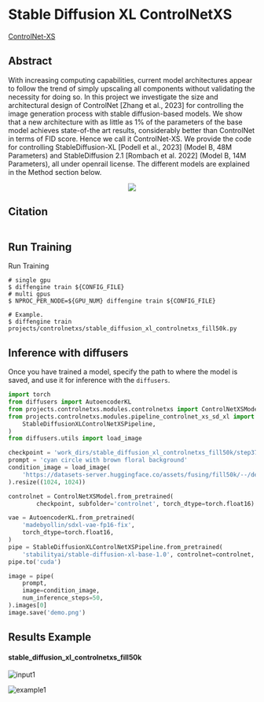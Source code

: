 # Stable Diffusion XL ControlNetXS

[ControlNet-XS](https://vislearn.github.io/ControlNet-XS/)

## Abstract

With increasing computing capabilities, current model architectures appear to follow the trend of simply upscaling all components without validating the necessity for doing so. In this project we investigate the size and architectural design of ControlNet \[Zhang et al., 2023\] for controlling the image generation process with stable diffusion-based models. We show that a new architecture with as little as 1% of the parameters of the base model achieves state-of-the art results, considerably better than ControlNet in terms of FID score. Hence we call it ControlNet-XS. We provide the code for controlling StableDiffusion-XL \[Podell et al., 2023\] (Model B, 48M Parameters) and StableDiffusion 2.1 \[Rombach et al. 2022\] (Model B, 14M Parameters), all under openrail license. The different models are explained in the Method section below.

<div align=center>
<img src="https://github.com/okotaku/diffengine/assets/24734142/d6747c67-2184-4697-9bd9-01306575c787"/>
</div>

## Citation

```
```

## Run Training

Run Training

```
# single gpu
$ diffengine train ${CONFIG_FILE}
# multi gpus
$ NPROC_PER_NODE=${GPU_NUM} diffengine train ${CONFIG_FILE}

# Example.
$ diffengine train projects/controlnetxs/stable_diffusion_xl_controlnetxs_fill50k.py
```

## Inference with diffusers

Once you have trained a model, specify the path to where the model is saved, and use it for inference with the `diffusers`.

```py
import torch
from diffusers import AutoencoderKL
from projects.controlnetxs.modules.controlnetxs import ControlNetXSModel
from projects.controlnetxs.modules.pipeline_controlnet_xs_sd_xl import (
    StableDiffusionXLControlNetXSPipeline,
)
from diffusers.utils import load_image

checkpoint = 'work_dirs/stable_diffusion_xl_controlnetxs_fill50k/step37500'
prompt = 'cyan circle with brown floral background'
condition_image = load_image(
    'https://datasets-server.huggingface.co/assets/fusing/fill50k/--/default/train/74/conditioning_image/image.jpg'
).resize((1024, 1024))

controlnet = ControlNetXSModel.from_pretrained(
        checkpoint, subfolder='controlnet', torch_dtype=torch.float16)

vae = AutoencoderKL.from_pretrained(
    'madebyollin/sdxl-vae-fp16-fix',
    torch_dtype=torch.float16,
)
pipe = StableDiffusionXLControlNetXSPipeline.from_pretrained(
    'stabilityai/stable-diffusion-xl-base-1.0', controlnet=controlnet, vae=vae, torch_dtype=torch.float16)
pipe.to('cuda')

image = pipe(
    prompt,
    image=condition_image,
    num_inference_steps=50,
).images[0]
image.save('demo.png')
```

## Results Example

#### stable_diffusion_xl_controlnetxs_fill50k

![input1](https://datasets-server.huggingface.co/assets/fusing/fill50k/--/default/train/74/conditioning_image/image.jpg)

![example1](https://github.com/okotaku/diffengine/assets/24734142/c190a665-361c-4bd8-86ac-f6cd66d6a0b9)
